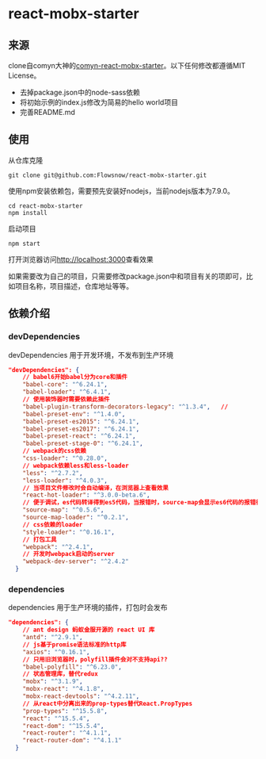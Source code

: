 # react-mobx-starter

## 来源

clone自comyn大神的[comyn-react-mobx-starter](https://coding.net/u/comyn/p/react-mobx-starter/git)。以下任何修改都遵循MIT License。

- 去掉package.json中的node-sass依赖
- 将初始示例的index.js修改为简易的hello world项目
- 完善README.md

## 使用

从仓库克隆

```shell
git clone git@github.com:Flowsnow/react-mobx-starter.git
```

使用npm安装依赖包，需要预先安装好nodejs，当前nodejs版本为7.9.0。

```shell
cd react-mobx-starter
npm install
```

启动项目

```shell
npm start
```

打开浏览器访问[http://localhost:3000](http://localhost:3000)查看效果

如果需要改为自己的项目，只需要修改package.json中和项目有关的项即可，比如项目名称，项目描述，仓库地址等等。

## 依赖介绍

### devDependencies

devDependencies  用于开发环境，不发布到生产环境

```json
"devDependencies": {
  	// babel6开始babel分为core和插件
    "babel-core": "^6.24.1",
    "babel-loader": "^6.4.1",
  	// 使用装饰器时需要依赖此插件
    "babel-plugin-transform-decorators-legacy": "^1.3.4",	//
    "babel-preset-env": "^1.4.0",
    "babel-preset-es2015": "^6.24.1",
    "babel-preset-es2017": "^6.24.1",
    "babel-preset-react": "^6.24.1",
    "babel-preset-stage-0": "^6.24.1",
  	// webpack的css依赖
    "css-loader": "^0.28.0",
  	// webpack依赖less和less-loader
    "less": "^2.7.2",
    "less-loader": "^4.0.3",
  	// 当项目文件修改时会自动编译，在浏览器上查看效果
    "react-hot-loader": "^3.0.0-beta.6",
  	// 便于调试，es代码转译得到es5代码，当报错时，source-map会显示es6代码的报错行
    "source-map": "^0.5.6",
    "source-map-loader": "^0.2.1",
  	// css依赖的loader
    "style-loader": "^0.16.1",
  	// 打包工具
    "webpack": "^2.4.1",
  	// 开发时webpack启动的server
    "webpack-dev-server": "^2.4.2"
  }
```

### dependencies

dependencies 用于生产环境的插件，打包时会发布

```json
"dependencies": {
  	// ant design 蚂蚁金服开源的 react UI 库
    "antd": "^2.9.1",
  	// js基于promise语法标准的http库
    "axios": "^0.16.1",
  	// 只用旧浏览器时，polyfill插件会对不支持api??
    "babel-polyfill": "^6.23.0",
  	// 状态管理库，替代redux
    "mobx": "^3.1.9",
    "mobx-react": "^4.1.8",
    "mobx-react-devtools": "^4.2.11",
  	// 从react中分离出来的prop-types替代React.PropTypes
    "prop-types": "^15.5.8",
    "react": "^15.5.4",
    "react-dom": "^15.5.4",
    "react-router": "^4.1.1",
    "react-router-dom": "^4.1.1"
  }
```